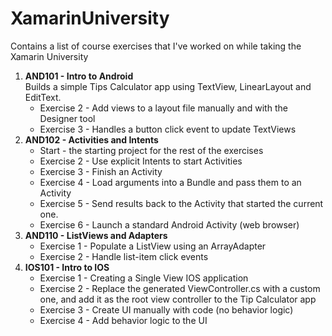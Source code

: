 # XamarinUniversity
Contains a list of course exercises that I've worked on while taking the Xamarin University


<ol>
 <li><b>AND101 - Intro to Android</b> <br>
 Builds a simple Tips Calculator app using  TextView, LinearLayout and EditText.
   <ul>
    <li>Exercise 2 - Add views to a layout file manually and with the Designer tool
    </li>
    <li>Exercise 3 - Handles a button click event to update TextViews
    </li>
   </ul> 
 </li>
  <li><b>AND102 - Activities and Intents</b>
   <ul>
    <li>Start - the starting project for the rest of the exercises
    </li>
    <li>Exercise 2 - Use explicit Intents to start Activities
    </li>
    <li>Exercise 3 - Finish an Activity
    </li>
    <li>Exercise 4 - Load arguments into a Bundle and pass them to an Activity
    </li>
    <li>Exercise 5 - Send results back to the Activity that started the current one.
    </li>
    <li>Exercise 6 - Launch a standard Android Activity (web browser)
    </li>
    </ul>
 </li>
   <li><b>AND110 - ListViews and Adapters</b>
   <ul>
    <li>Exercise 1 - Populate a ListView using an ArrayAdapter
    </li>
    <li>Exercise 2 - Handle list-item click events
    </li>
    </ul>
 </li>
</li>
   <li><b>IOS101 - Intro to IOS</b>
   <ul>
    <li>Exercise 1 - Creating a Single View IOS application
    </li>
    <li>Exercise 2 - Replace the generated ViewController.cs with a custom one, and add it
as the root view controller to the Tip Calculator app
    </li>
    <li>Exercise 3 - Create UI manually with code (no behavior logic)
    </li>
    <li>Exercise 4 - Add behavior logic to the UI
    </li>
   </ul>
 </li>
</ol>


